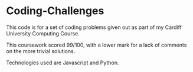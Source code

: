 # Coding-Challenges

This code is for a set of coding problems given out as part of my Cardiff University Computing Course. 

This coursework scored 99/100, with a lower mark for a lack of comments on the more trivial solutions. 

Technologies used are Javascript and Python. 
